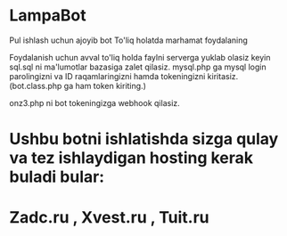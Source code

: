 # LampaBot
Pul ishlash uchun ajoyib bot To'liq holatda marhamat foydalaning


Foydalanish uchun avval to'liq holda faylni serverga yuklab olasiz keyin sql.sql ni ma'lumotlar bazasiga zalet qilasiz. mysql.php ga mysql login parolingizni va ID raqamlaringizni hamda tokeningizni kiritasiz.(bot.class.php ga ham token kiriting.) 

onz3.php ni bot tokeningizga webhook qilasiz.

# Ushbu botni ishlatishda sizga qulay va tez ishlaydigan hosting kerak buladi bular:

# Zadc.ru , Xvest.ru , Tuit.ru
